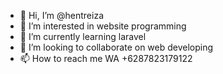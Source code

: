 - 👋 Hi, I’m @hentreiza
- 👀 I’m interested in website programming
- 🌱 I’m currently learning laravel
- 💞️ I’m looking to collaborate on web developing
- 📫 How to reach me WA +6287823179122

<!---
hentreiza/hentreiza is a ✨ special ✨ repository because its `README.md` (this file) appears on your GitHub profile.
You can click the Preview link to take a look at your changes.
--->
